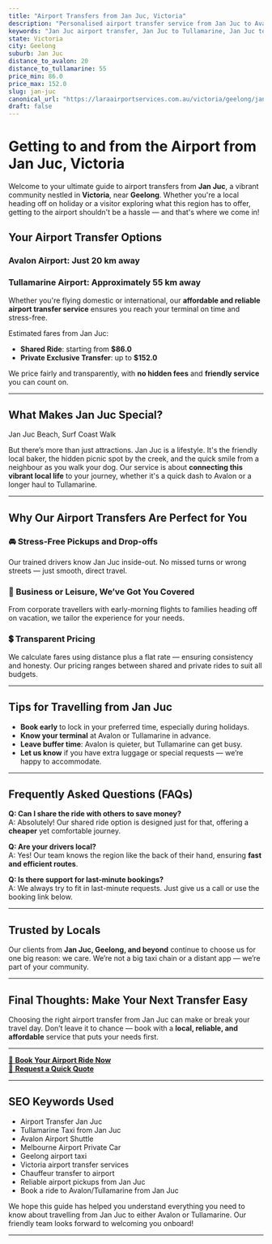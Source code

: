 ```yaml
---
title: "Airport Transfers from Jan Juc, Victoria"
description: "Personalised airport transfer service from Jan Juc to Avalon and Tullamarine airports. Enjoy a smooth, affordable ride with us!"
keywords: "Jan Juc airport transfer, Jan Juc to Tullamarine, Jan Juc to Avalon, airport taxi Jan Juc, private airport transfer Jan Juc, shared ride Jan Juc, Jan Juc transfers, airport shuttle Jan Juc, book Jan Juc airport taxi, affordable Jan Juc airport transfer, Jan Juc airport transfer service, airport transfer Geelong, airport transfer Melbourne, Melbourne airport taxi, airport transfers Victoria, Tullamarine airport shuttle, Avalon airport transfers, Melbourne private transfer, airport transport services Melbourne"
state: Victoria
city: Geelong
suburb: Jan Juc
distance_to_avalon: 20
distance_to_tullamarine: 55
price_min: 86.0
price_max: 152.0
slug: jan-juc
canonical_url: "https://laraairportservices.com.au/victoria/geelong/jan-juc/"
draft: false
---
```


# Getting to and from the Airport from Jan Juc, Victoria

Welcome to your ultimate guide to airport transfers from **Jan Juc**, a vibrant community nestled in **Victoria**, near **Geelong**. Whether you're a local heading off on holiday or a visitor exploring what this region has to offer, getting to the airport shouldn't be a hassle — and that's where we come in!

## Your Airport Transfer Options

### Avalon Airport: Just 20 km away  
### Tullamarine Airport: Approximately 55 km away

Whether you're flying domestic or international, our **affordable and reliable airport transfer service** ensures you reach your terminal on time and stress-free.

Estimated fares from Jan Juc:
- **Shared Ride**: starting from **$86.0**
- **Private Exclusive Transfer**: up to **$152.0**

We price fairly and transparently, with **no hidden fees** and **friendly service** you can count on.

---

## What Makes Jan Juc Special?

Jan Juc Beach, Surf Coast Walk

But there’s more than just attractions. Jan Juc is a lifestyle. It's the friendly local baker, the hidden picnic spot by the creek, and the quick smile from a neighbour as you walk your dog. Our service is about **connecting this vibrant local life** to your journey, whether it's a quick dash to Avalon or a longer haul to Tullamarine.

---

## Why Our Airport Transfers Are Perfect for You

### 🚘 Stress-Free Pickups and Drop-offs
Our trained drivers know Jan Juc inside-out. No missed turns or wrong streets — just smooth, direct travel.

### 💼 Business or Leisure, We’ve Got You Covered
From corporate travellers with early-morning flights to families heading off on vacation, we tailor the experience for your needs.

### 💲 Transparent Pricing
We calculate fares using distance plus a flat rate — ensuring consistency and honesty. Our pricing ranges between shared and private rides to suit all budgets.

---

## Tips for Travelling from Jan Juc

- **Book early** to lock in your preferred time, especially during holidays.
- **Know your terminal** at Avalon or Tullamarine in advance.
- **Leave buffer time**: Avalon is quieter, but Tullamarine can get busy.
- **Let us know** if you have extra luggage or special requests — we’re happy to accommodate.

---

## Frequently Asked Questions (FAQs)

**Q: Can I share the ride with others to save money?**  
A: Absolutely! Our shared ride option is designed just for that, offering a **cheaper** yet comfortable journey.

**Q: Are your drivers local?**  
A: Yes! Our team knows the region like the back of their hand, ensuring **fast and efficient routes**.

**Q: Is there support for last-minute bookings?**  
A: We always try to fit in last-minute requests. Just give us a call or use the booking link below.

---

## Trusted by Locals

Our clients from **Jan Juc, Geelong, and beyond** continue to choose us for one big reason: we care. We’re not a big taxi chain or a distant app — we’re part of your community.

---

## Final Thoughts: Make Your Next Transfer Easy

Choosing the right airport transfer from Jan Juc can make or break your travel day. Don’t leave it to chance — book with a **local, reliable, and affordable** service that puts your needs first.

---

[📅 **Book Your Airport Ride Now**](https://laraairportservices.square.site/s/appointments)  
[📧 **Request a Quick Quote**](https://laraairportservices.square.site/contact-us)

---

## SEO Keywords Used
- Airport Transfer Jan Juc
- Tullamarine Taxi from Jan Juc
- Avalon Airport Shuttle
- Melbourne Airport Private Car
- Geelong airport taxi
- Victoria airport transfer services
- Chauffeur transfer to airport
- Reliable airport pickups from Jan Juc
- Book a ride to Avalon/Tullamarine from Jan Juc

We hope this guide has helped you understand everything you need to know about travelling from Jan Juc to either Avalon or Tullamarine. Our friendly team looks forward to welcoming you onboard!

---
